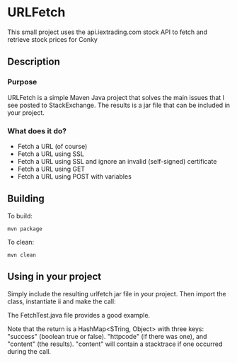 # URLFetch

This small project uses the api.iextrading.com stock API to fetch and retrieve stock prices for Conky

## Description

### Purpose

URLFetch is a simple Maven Java project that solves the main issues that I see posted to StackExchange. The results is a jar file that can be included in your project.

### What does it do?

* Fetch a URL (of course)
* Fetch a URL using SSL
* Fetch a URL using SSL and ignore an invalid (self-signed) certificate
* Fetch a URL using GET
* Fetch a URL using POST with variables

## Building

To build:

    mvn package

To clean:

    mvn clean

## Using in your project

Simply include the resulting urlfetch jar file in your project. Then import the class, instantiate ii and make the call:

The FetchTest.java file provides a good example.

Note that the return is a HashMap<STring, Object> with three keys: "success" (boolean true or false). "httpcode" (if there was one), and "content" (the results).
"content" will contain a stacktrace if one occurred during the call.



